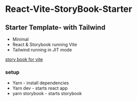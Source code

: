 # React-Vite-StoryBook-Starter

## Starter Template- with Tailwind  

* Minimal
* React & Storybook running Vite 
* Tailwind running in JIT mode



[story book for vite](https://storybook.js.org/blog/storybook-for-vite/)

### setup

* Yarn - install dependencies
* Yarn dev - starts react app
* yarn storybook - starts storybook
